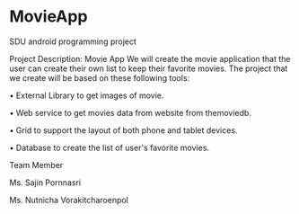 # MovieApp
SDU android programming project

Project Description: Movie App
We will create the movie application that the user can create their own list to keep their favorite movies. The project that we create will be based on these following tools: 

•	External Library to get images of movie.

•	Web service to get movies data from website from themoviedb.

•	Grid to support the layout of both phone and tablet devices.

•	Database to create the list of user's favorite movies.


Team Member

Ms. Sajin Pornnasri

Ms. Nutnicha Vorakitcharoenpol
